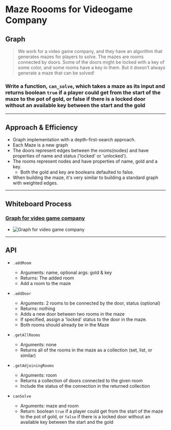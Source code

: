 # Maze Roooms for Videogame Company

## Graph

>We work for a video game company, and they have an algorithm that generates mazes for players to solve. The mazes are rooms connected by doors. Some of the doors might be locked with a key of some color, and some rooms have a key in them. But it doesn’t always generate a maze that can be solved!

### Write a function, `can_solve`, which takes a maze as its input and returns boolean `true` if a player could get from the start of the maze to the pot of gold, or false if there is a locked door without an available key between the start and the gold

---

## Approach & Efficiency

- Graph implementation with a depth-first-search approach.
- Each Maze is a new graph
- The doors represent edges between the rooms(nodes) and have properties of name and status ('locked' or 'unlocked').
- The rooms represent nodes and have properties of name, gold and a key.
  - Both the gold and key are booleans defaulted to false.
- When building the maze, it's very similar to building a standard graph with weighted edges.

---

## Whiteboard Process

### [Graph for video game company](https://miro.com/app/board/uXjVPdgoi_Q=/)

- ![Graph for video game company](https://user-images.githubusercontent.com/107226923/203690537-3ab60e50-b6c9-4806-8935-a61b83b89e8a.png)

---

## API

- `.addRoom`
  - Arguments: name, optional args: gold & key
  - Returns: The added room
  - Add a room to the maze

- `.addDoor`
  - Arguments: 2 rooms to be connected by the door, status (optional)
  - Returns: nothing
  - Adds a new door between two rooms in the maze
  - If specified, assign a 'locked' status to the door in the maze.
  - Both rooms should already be in the Maze

- `.getAllRooms`
  - Arguments: none
  - Returns all of the rooms in the maze as a collection (set, list, or similar)

- `.getAdjoiningRooms`
  - Arguments: room
  - Returns a collection of doors connected to the given room
  - Include the status of the connection in the returned collection

- `canSolve`
  - Arguments: maze and room
  - Return: boolean `true` if a player could get from the start of the maze to the pot of gold, or `false` if there is a locked door without an available key between the start and the gold